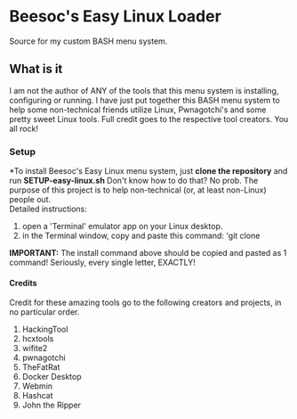 # Beesoc's Easy Linux Loader
Source for my custom BASH menu system.  

## What is it
I am not the author of ANY of the tools that this menu system is installing, configuring or running. I have just put together this BASH menu system to help some non-technical friends utilize Linux, Pwnagotchi's and some pretty sweet Linux tools.  Full credit goes to the respective tool creators.  You all rock!

### Setup
*To install Beesoc's Easy Linux menu system, just **clone the repository** and run **SETUP-easy-linux.sh**
Don't know how to do that?  No prob. The purpose of this project is to help non-technical (or, at least non-Linux) people out.  
Detailed instructions: 
1. open a 'Terminal' emulator app on your Linux desktop.
2. in the Terminal window, copy and paste this command: 'git clone 


**IMPORTANT:**  The install command above should be copied and pasted as 1 command!  Seriously, every single letter, EXACTLY!

#### Credits
Credit for these amazing tools go to the following creators and projects, in no particular order.
1. HackingTool 
2. hcxtools
3. wifite2
4. pwnagotchi
5. TheFatRat
6. Docker Desktop
7. Webmin
8. Hashcat
9. John the Ripper

